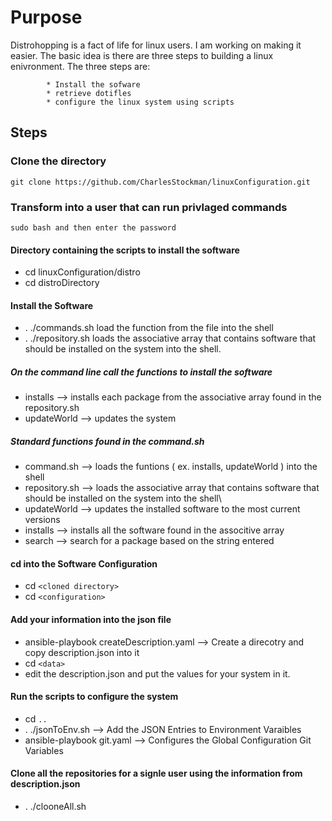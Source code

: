 # Purpose

Distrohopping is a fact of life for linux users.  I am working on making it easier.  The basic idea is there are three steps 
to building a linux enivronment.  The three steps are:

			* Install the sofware
			* retrieve dotifles
			* configure the linux system using scripts

## Steps

### Clone the directory
	git clone https://github.com/CharlesStockman/linuxConfiguration.git
	
### Transform into a user that can run privlaged commands
	sudo bash and then enter the password
			
#### Directory containing the scripts to install the software
* cd linuxConfiguration/distro
* cd distroDirectory
			
#### Install the Software

* . ./commands.sh		load the function from the file into the shell
* . ./repository.sh		loads the associative array that contains software that should be installed on the system into the shell.

##### On the command line call the functions to install the software

* installs 			--> installs each package from the associative array found in the repository.sh
* updateWorld			--> updates the system

##### Standard functions found in the command.sh

* command.sh			--> loads the funtions ( ex. installs, updateWorld ) into the shell
* repository.sh			--> loads the associative array that contains software that should be installed on the system into the shell\
* updateWorld			--> updates the installed software to the most current versions
* installs 			--> installs all the software found in the associtive array
* search 			--> search for a package based on the string entered
					
#### cd into the Software Configuration
* cd `<cloned directory>`
* cd `<configuration>`
			
#### Add your information into the json file					
* ansible-playbook createDescription.yaml			--> Create a direcotry and copy description.json into it 
* cd `<data>`
* edit the description.json and put the values for your system in it. 

#### Run the scripts to configure the system
* cd `..`
* . ./jsonToEnv.sh 			--> Add the JSON Entries to Environment Varaibles
* ansible-playbook git.yaml		--> Configures the Global Configuration Git Variables		

#### Clone all the repositories for a signle user using the information from description.json
* . ./clooneAll.sh 

